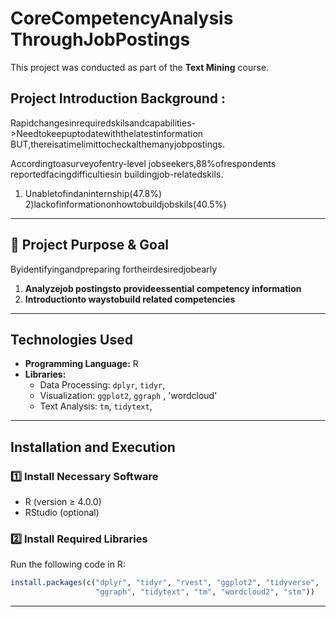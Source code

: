 # CoreCompetencyAnalysis ThroughJobPostings

This project was conducted as part of the **Text Mining** course.  

## Project Introduction Background :

 Rapidchangesinrequiredskilsandcapabilities->Needtokeepuptodatewiththelatestinformation
 BUT,thereisatimelimittocheckalthemanyjobpostings.

 Accordingtoasurveyofentry-level jobseekers,88%ofrespondents reportedfacingdifficultiesin buildingjob-relatedskils.
 1) Unabletofindaninternship(47.8%)
 2)lackofinformationonhowtobuildjobskils(40.5%)


---



## 🎯 Project Purpose & Goal
Byidentifyingandpreparing fortheirdesiredjobearly

1. **Analyzejob postingsto provideessential competency information** 
2. **Introductionto waystobuild related competencies**
---

##  Technologies Used
- **Programming Language:** R
- **Libraries:**
  -  Data Processing: `dplyr`, `tidyr`,
  -  Visualization: `ggplot2`, `ggraph` , 'wordcloud'
  -  Text Analysis: `tm`, `tidytext`, 
 

---

##  Installation and Execution

### 1️⃣ Install Necessary Software
- R (version ≥ 4.0.0)
- RStudio (optional)

### 2️⃣ Install Required Libraries
Run the following code in R:

```R
install.packages(c("dplyr", "tidyr", "rvest", "ggplot2", "tidyverse", 
                   "ggraph", "tidytext", "tm", "wordcloud2", "stm"))
```

---
